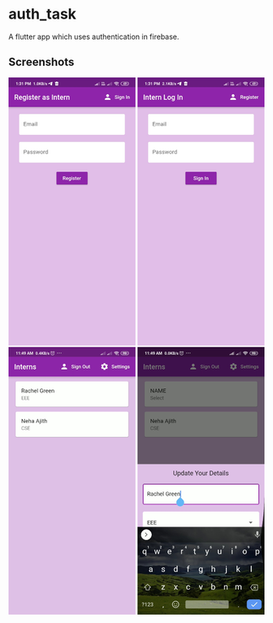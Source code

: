 # auth_task

A flutter app which uses authentication in firebase.

## Screenshots

<p>
  <img src="assets/mycomp3.jpg" width="250">
  <img src="assets/mycomp4.jpg" width="250">
  <img src="assets/mycomp2.jpg" width="250">
  <img src="assets/mycomp1.jpg" width="250">
 </p>
